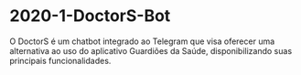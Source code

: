 # 2020-1-DoctorS-Bot
O DoctorS é um chatbot integrado ao Telegram que visa oferecer uma alternativa ao uso do aplicativo Guardiões da Saúde, disponibilizando suas principais funcionalidades.
